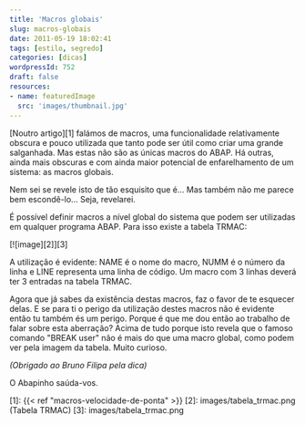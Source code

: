 ```yaml
---
title: 'Macros globais'
slug: macros-globais
date: 2011-05-19 18:02:41
tags: [estilo, segredo]
categories: [dicas]
wordpressId: 752
draft: false
resources:
- name: featuredImage
  src: 'images/thumbnail.jpg'
---
```

[Noutro artigo][1] falámos de macros, uma funcionalidade relativamente obscura e pouco utilizada que tanto pode ser útil como criar uma grande salganhada. Mas estas não são as únicas macros do ABAP. Há outras, ainda mais obscuras e com ainda maior potencial de enfarelhamento de um sistema: as macros globais.

Nem sei se revele isto de tão esquisito que é...
Mas também não me parece bem escondê-lo...
Seja, revelarei.

É possível definir macros a nível global do sistema que podem ser utilizadas em qualquer programa ABAP. Para isso existe a tabela TRMAC:

[![image][2]][3]

A utilização é evidente: NAME é o nome do macro, NUMM é o número da linha e LINE representa uma linha de código. Um macro com 3 linhas deverá ter 3 entradas na tabela TRMAC.

Agora que já sabes da existência destas macros, faz o favor de te esquecer delas. E se para ti o perigo da utilização destes macros não é evidente então tu também és um perigo. Porque é que me dou então ao trabalho de falar sobre esta aberração? Acima de tudo porque isto revela que o famoso comando "BREAK user" não é mais do que uma macro global, como podem ver pela imagem da tabela. Muito curioso.

_(Obrigado ao Bruno Filipa pela dica)_

O Abapinho saúda-vos.

   [1]: {{< ref "macros-velocidade-de-ponta" >}}
   [2]: images/tabela_trmac.png (Tabela TRMAC)
   [3]: images/tabela_trmac.png
